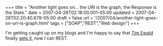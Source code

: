 +++
title = "Another light goes on... the URI is the graph, the Response is the State."
date = 2007-04-28T02:18:00.001-05:00
updated = 2007-04-28T02:20:40.679-05:00
draft = false
url = '/2007/04/another-light-goes-on-uri-is-graph.html'
tags = ["SOAP","REST","Web design"]
+++

I'm getting caught up on my blogs and I'm happy to say that [Tim Ewald](http://pluralsight.com/blogs/tewald/) finally [gets it](http://pluralsight.com/blogs/tewald/archive/2007/04/26/46984.aspx), now I can REST.
